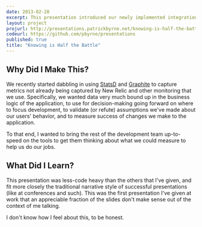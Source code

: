 ```yaml
---
date: 2013-02-28
excerpt: This presentation introduced our newly implemented integration with StatsD and Graphite to the rest of the development team. I wanted the team to understand what those tools are, as well as how to think about questions we could ask of them.
layout: project
projurl: http://presentations.patrickbyrne.net/knowing-is-half-the-battle/
codeurl: https://github.com/pbyrne/presentations
published: true
title: "Knowing is Half the Battle"
---
```


## Why Did I Make This?

We recently started dabbling in using [StatsD] and [Graphite] to capture metrics not already being captured by New Relic and other monitoring that we use.
Specifically, we wanted data very much bound up in the business logic of the application, to use for decision-making going forward on where to focus development, to validate (or refute) assumptions we've made about our users' behavior, and to measure success of changes we make to the application.

To that end, I wanted to bring the rest of the development team up-to-speed on the tools to get them thinking about what we could measure to help us do our jobs.

## What Did I Learn?

This presentation was less-code heavy than the others that I've given, and fit more closely the traditional narrative style of successful presentations (like at conferences and such).
This was the first presentation I've given at work that an appreciable fraction of the slides don't make sense out of the context of me talking.

I don't know how I feel about this, to be honest.

[statsd]:https://github.com/etsy/statsd/
[graphite]:http://graphite.wikidot.com
